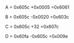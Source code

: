 A = 0x605c
   +0x0005
   =0x6061

B = 0x605c
   -0x0020
   =0x603c

C = 0x605c
   +32
   =0x607c

D = 0x60fa
   -0x605c
   =0x009e
